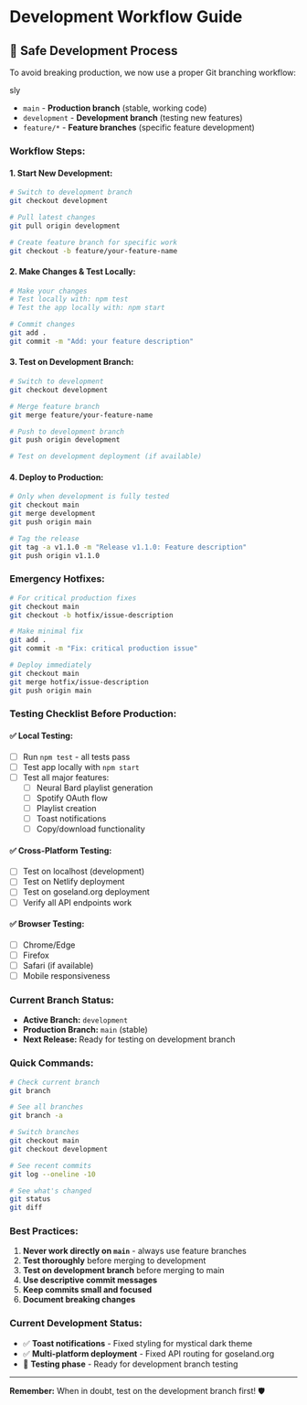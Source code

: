 # Development Workflow Guide

## 🚀 **Safe Development Process**

To avoid breaking production, we now use a proper Git branching workflow:

sly

- `main` - **Production branch** (stable, working code)
- `development` - **Development branch** (testing new features)
- `feature/*` - **Feature branches** (specific feature development)

### **Workflow Steps:**

#### 1. **Start New Development:**

```bash
# Switch to development branch
git checkout development

# Pull latest changes
git pull origin development

# Create feature branch for specific work
git checkout -b feature/your-feature-name
```

#### 2. **Make Changes & Test Locally:**

```bash
# Make your changes
# Test locally with: npm test
# Test the app locally with: npm start

# Commit changes
git add .
git commit -m "Add: your feature description"
```

#### 3. **Test on Development Branch:**

```bash
# Switch to development
git checkout development

# Merge feature branch
git merge feature/your-feature-name

# Push to development branch
git push origin development

# Test on development deployment (if available)
```

#### 4. **Deploy to Production:**

```bash
# Only when development is fully tested
git checkout main
git merge development
git push origin main

# Tag the release
git tag -a v1.1.0 -m "Release v1.1.0: Feature description"
git push origin v1.1.0
```

### **Emergency Hotfixes:**

```bash
# For critical production fixes
git checkout main
git checkout -b hotfix/issue-description

# Make minimal fix
git add .
git commit -m "Fix: critical production issue"

# Deploy immediately
git checkout main
git merge hotfix/issue-description
git push origin main
```

### **Testing Checklist Before Production:**

#### ✅ **Local Testing:**

- [ ] Run `npm test` - all tests pass
- [ ] Test app locally with `npm start`
- [ ] Test all major features:
  - [ ] Neural Bard playlist generation
  - [ ] Spotify OAuth flow
  - [ ] Playlist creation
  - [ ] Toast notifications
  - [ ] Copy/download functionality

#### ✅ **Cross-Platform Testing:**

- [ ] Test on localhost (development)
- [ ] Test on Netlify deployment
- [ ] Test on goseland.org deployment
- [ ] Verify all API endpoints work

#### ✅ **Browser Testing:**

- [ ] Chrome/Edge
- [ ] Firefox
- [ ] Safari (if available)
- [ ] Mobile responsiveness

### **Current Branch Status:**

- **Active Branch:** `development`
- **Production Branch:** `main` (stable)
- **Next Release:** Ready for testing on development branch

### **Quick Commands:**

```bash
# Check current branch
git branch

# See all branches
git branch -a

# Switch branches
git checkout main
git checkout development

# See recent commits
git log --oneline -10

# See what's changed
git status
git diff
```

### **Best Practices:**

1. **Never work directly on `main`** - always use feature branches
2. **Test thoroughly** before merging to development
3. **Test on development branch** before merging to main
4. **Use descriptive commit messages**
5. **Keep commits small and focused**
6. **Document breaking changes**

### **Current Development Status:**

- ✅ **Toast notifications** - Fixed styling for mystical dark theme
- ✅ **Multi-platform deployment** - Fixed API routing for goseland.org
- 🔄 **Testing phase** - Ready for development branch testing

---

**Remember:** When in doubt, test on the development branch first! 🛡️

